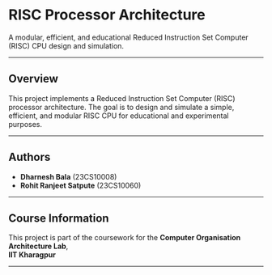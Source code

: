 # RISC Processor Architecture

A modular, efficient, and educational Reduced Instruction Set Computer (RISC) CPU design and simulation.

---

## Overview

This project implements a Reduced Instruction Set Computer (RISC) processor architecture. The goal is to design and simulate a simple, efficient, and modular RISC CPU for educational and experimental purposes.

---


## Authors

- **Dharnesh Bala** (23CS10008)
- **Rohit Ranjeet Satpute** (23CS10060)

---

## Course Information

This project is part of the coursework for the **Computer Organisation Architecture Lab**,  
**IIT Kharagpur**

---